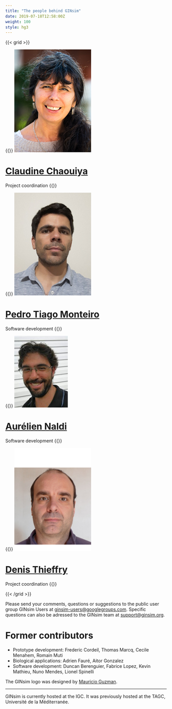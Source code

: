 ```yaml
---
title: "The people behind GINsim"
date: 2019-07-18T12:58:00Z
weight: 100
style: hg3
---
```


{{< grid >}}


{{<box class="people">}}
![Claudine](/people/ClaudineChaouiya.jpg)

# [Claudine Chaouiya](http://claudine.chaouiya.perso.luminy.univ-amu.fr)

Project coordination
{{</box>}}



{{<box class="people">}}
![Pedro](/people/PedroMonteiro.jpg)

# [Pedro Tiago Monteiro](http://pedromonteiro.org/)

Software development
{{</box>}}


{{<box class="people">}}
![Aurelien](/people/AurelienNaldi.jpg)

# [Aurélien Naldi](http://aurelien.naldi.info/)

Software development
{{</box>}}

{{<box class="people">}}
![Denis](/people/DenisThieffry.png)

# [Denis Thieffry](https://www.ibens.ens.fr/spip.php?rubrique27)

Project coordination
{{</box>}}

{{< /grid >}}


Please send your comments, questions or suggestions to the public user group
GINsim Users at ginsim-users@googlegroups.com.
Specific questions can also be adressed to the GINsim team at support@ginsim.org.


# Former contributors

* Prototype development: Frederic Cordeil, Thomas Marcq, Cecile Menahem, Romain Muti
* Biological applications: Adrien Fauré, Aitor Gonzalez
* Software development: Duncan Berenguier, Fabrice Lopez, Kevin Mathieu, Nuno Mendes, Lionel Spinelli

The GINsim logo was designed by [Mauricio Guzman](http://www.altamirastudio.com.mx/).

---

GINsim is currently hosted at the IGC. It was previously hosted at the TAGC, Université de la Méditerranée.

